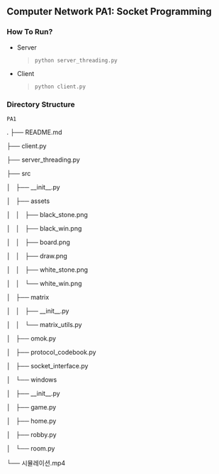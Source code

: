 ## Computer Network PA1: Socket Programming

### How To Run?

- Server
    > `python server_threading.py`

- Client
    > `python client.py`


### Directory Structure

`PA1`

.
├── README.md

├── client.py

├── server_threading.py

├── src

│   ├── \_\_init\_\_.py

│   ├── assets

│   │   ├── black_stone.png

│   │   ├── black_win.png

│   │   ├── board.png

│   │   ├── draw.png

│   │   ├── white_stone.png

│   │   └── white_win.png

│   ├── matrix

│   │   ├── \_\_init\_\_.py

│   │   └── matrix_utils.py

│   ├── omok.py

│   ├── protocol_codebook.py

│   ├── socket_interface.py

│   └── windows

│       ├── \_\_init\_\_.py

│       ├── game.py

│       ├── home.py

│       ├── robby.py

│       └── room.py

└── 시뮬레이션.mp4
